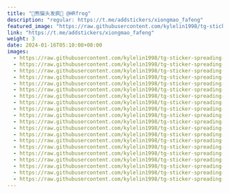 ```yaml
---
title: "🤪熊猫头发疯🐼 @HRfrog"
description: "regular: https://t.me/addstickers/xiongmao_fafeng"
featured_image: "https://raw.githubusercontent.com/kylelin1998/tg-sticker-spreading-worldwide-images/main/img/e7e75706-14f5-498f-bc61-4507b8f943e3.jpg"
link: "https://t.me/addstickers/xiongmao_fafeng"
weight: 3
date: 2024-01-16T05:10:08+08:00
images:
  - https://raw.githubusercontent.com/kylelin1998/tg-sticker-spreading-worldwide-images/main/img/e7e75706-14f5-498f-bc61-4507b8f943e3.jpg
  - https://raw.githubusercontent.com/kylelin1998/tg-sticker-spreading-worldwide-images/main/img/33e2de3a-bb33-4337-a758-722c09b5745e.jpg
  - https://raw.githubusercontent.com/kylelin1998/tg-sticker-spreading-worldwide-images/main/img/914582d9-5be6-43a2-a820-62067f6c6add.jpg
  - https://raw.githubusercontent.com/kylelin1998/tg-sticker-spreading-worldwide-images/main/img/04a19aa5-97a8-4ba5-bb72-1af1f7cf0b2c.jpg
  - https://raw.githubusercontent.com/kylelin1998/tg-sticker-spreading-worldwide-images/main/img/84cd3d40-0a36-4bb9-b472-e562ba06a6c9.jpg
  - https://raw.githubusercontent.com/kylelin1998/tg-sticker-spreading-worldwide-images/main/img/56cbfb65-a7b5-4219-aa6c-2c48df15e35a.jpg
  - https://raw.githubusercontent.com/kylelin1998/tg-sticker-spreading-worldwide-images/main/img/d240cfbc-217f-47fc-8fc5-a688f7fc12f6.jpg
  - https://raw.githubusercontent.com/kylelin1998/tg-sticker-spreading-worldwide-images/main/img/101d601e-74f9-44e2-a0e3-1308cb3a8fb9.jpg
  - https://raw.githubusercontent.com/kylelin1998/tg-sticker-spreading-worldwide-images/main/img/84e3542b-abe6-4419-bc9c-f2dd66aa0f80.jpg
  - https://raw.githubusercontent.com/kylelin1998/tg-sticker-spreading-worldwide-images/main/img/8b90e632-a493-46e5-a505-32ff156b391f.jpg
  - https://raw.githubusercontent.com/kylelin1998/tg-sticker-spreading-worldwide-images/main/img/acf2eaf3-a7dc-4830-9f90-0e9f39add443.jpg
  - https://raw.githubusercontent.com/kylelin1998/tg-sticker-spreading-worldwide-images/main/img/8647bc23-57f3-41aa-bc88-495da5644d0b.jpg
  - https://raw.githubusercontent.com/kylelin1998/tg-sticker-spreading-worldwide-images/main/img/c75f05fe-441b-47ad-831c-56f3112a44ad.jpg
  - https://raw.githubusercontent.com/kylelin1998/tg-sticker-spreading-worldwide-images/main/img/9021671b-4815-4584-ba98-ea3577099d49.jpg
  - https://raw.githubusercontent.com/kylelin1998/tg-sticker-spreading-worldwide-images/main/img/6ad96088-7255-4cce-8cf8-a7ba15e523fe.jpg
  - https://raw.githubusercontent.com/kylelin1998/tg-sticker-spreading-worldwide-images/main/img/1225343c-a389-40dd-8061-8fc4fcd88367.jpg
  - https://raw.githubusercontent.com/kylelin1998/tg-sticker-spreading-worldwide-images/main/img/4c211013-1a7d-4044-9652-224b1b249c45.jpg
  - https://raw.githubusercontent.com/kylelin1998/tg-sticker-spreading-worldwide-images/main/img/5db7a2b7-0ef0-4be2-82b9-b9c0ad40a4e3.jpg
  - https://raw.githubusercontent.com/kylelin1998/tg-sticker-spreading-worldwide-images/main/img/108a16b0-bbeb-4944-b057-32732243a0b1.jpg
  - https://raw.githubusercontent.com/kylelin1998/tg-sticker-spreading-worldwide-images/main/img/c760682c-1163-471f-8a15-1416ac72d1fb.jpg
---
```

